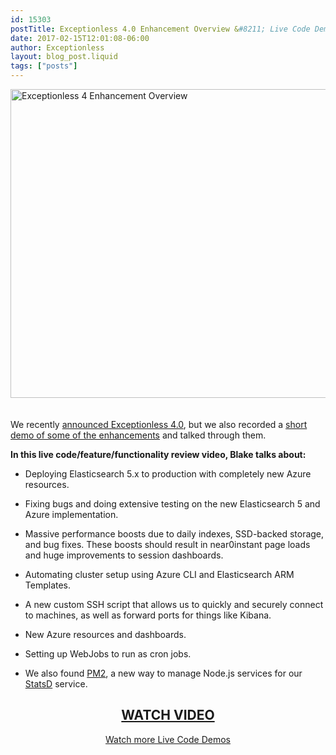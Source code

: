 ```yaml
---
id: 15303
postTitle: Exceptionless 4.0 Enhancement Overview &#8211; Live Code Demo
date: 2017-02-15T12:01:08-06:00
author: Exceptionless
layout: blog_post.liquid
tags: ["posts"]
---
```

[<img loading="lazy" class="aligncenter wp-image-15304 size-large" style="margin-bottom: 20px;" src="/assets/exceptionless-4-enhancement-live-demo-1024x538.jpg" alt="Exceptionless 4 Enhancement Overview" width="940" height="494" data-id="15304" srcset="/assets/exceptionless-4-enhancement-live-demo-1024x538.jpg 1024w, /assets/exceptionless-4-enhancement-live-demo-300x158.jpg 300w, /assets/exceptionless-4-enhancement-live-demo-768x403.jpg 768w, /assets/exceptionless-4-enhancement-live-demo.jpg 1200w" sizes="(max-width: 940px) 100vw, 940px" />](https://www.liveedu.tv/niemyjski/videos/9WmaQ-exceptionless-weekly-demo-1-23-17)

We recently [announced Exceptionless 4.0](/exceptionless-4-0/), but we also recorded a [short demo of some of the enhancements](https://www.liveedu.tv/niemyjski/videos/9WmaQ-exceptionless-weekly-demo-1-23-17) and talked through them.

**In this live code/feature/functionality review video, Blake talks about:**<!--more-->

* Deploying Elasticsearch 5.x to production with completely new Azure resources.

* Fixing bugs and doing extensive testing on the new Elasticsearch 5 and Azure implementation.

* Massive performance boosts due to daily indexes, SSD-backed storage, and bug fixes. These boosts should result in near0instant page loads and huge improvements to session dashboards.

* Automating cluster setup using Azure CLI and Elasticsearch ARM Templates.

* A new custom SSH script that allows us to quickly and securely connect to machines, as well as forward ports for things like Kibana.

* New Azure resources and dashboards.

* Setting up WebJobs to run as cron jobs.

* We also found [PM2](http://pm2.keymetrics.io/), a new way to manage Node.js services for our [StatsD](https://github.com/etsy/statsd) service.

<h2 style="text-align: center;">
  <a href="https://www.liveedu.tv/niemyjski/videos/9WmaQ-exceptionless-weekly-demo-1-23-17">WATCH VIDEO</a>
</h2>

<p style="text-align: center;">
  <a href="/category/live-coding/">Watch more Live Code Demos</a>
</p>
